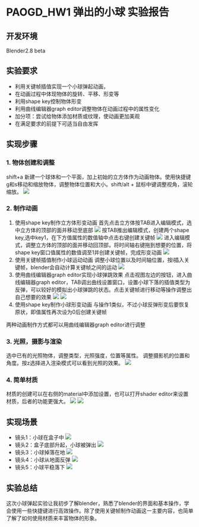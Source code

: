 # PAOGD_HW1 弹出的小球 实验报告

## 开发环境

 Blender2.8 beta

## 实验要求

+ 利用关键帧插值实现一个小球弹起动画，
+ 在动画过程中体现物体的旋转、平移、形变等
+ 利用shape key控制物体形变
+ 利用曲线编辑器graph editor调整物体在动画过程中的属性变化
+ 加分项：尝试给物体添加材质或纹理，使动画更加美观
+ 在满足要求的前提下可适当自由发挥

## 实现步骤

### 1. 物体创建和调整
shift+a 新建一个球体和一个平面，加上初始的立方体作为动画物体。使用快捷键g和s移动和缩放物体，调整物体位置和大小。shift/alt + 鼠标中键调整视角，滚轮缩放。
![][1]
### 2. 制作动画
1. 使用shape key制作立方体形变动画
首先点击立方体按TAB进入编辑模式，选中立方体的顶部的面并移动至底部
![][2]
按TAB推出编辑模式，创建两个shape key,选中key1，在下方值属性的数值轴中点击右键创建关键帧
![][3]
进入编辑模式，调整立方体的顶部的面并移动回顶部，将时间轴右键拖到想要的位置，将shape key窗口值属性的数值调至1并创建关键帧，完成形变动画
![][4]
2. 使用关键帧插值制作小球运动动画
调整小球位置以及时间轴位置，按i插入关键帧，blender会自动计算关键帧之间的运动
![][5]
3. 使用曲线编辑器graph editor实现小球弹跳效果
点击视图左边的按钮，进入曲线编辑器graph editor，TAB调出曲线设置窗口，设置小球下落的插值类型为反弹，可以较好的模拟出小球弹跳的状态。点击关键帧进行移动等操作调整出自己想要的效果
![][6]
![][7]
4. 使用shape key制作小球形变动画
与操作1类似，不过小球反弹形变后要恢复原状，即值属性再次设为0后创建关键帧

两种动画制作方式都可以用曲线编辑器graph editor进行调整

### 3. 光照，摄影与渲染
选中已有的光照物体，调整类型，光照强度，位置等属性。 调整摄影机的位置和角度。按z选择进入渲染模式可以看到光照的效果。
![][8]
### 4. 简单材质
材质的创建可以在右侧的material中添加设置，也可以打开shader editor来设置材质，后者的功能更强大。
![][9]
![][10]
## 实现场景

+ 镜头1：小球在盒子中
![][11]
+ 镜头2：盒子底部升起，小球被弹出
![][12]
+ 镜头3：小球掉落在地
![][13]
+ 镜头4：小球从地面反弹
![][14]
+ 镜头5：小球平稳落下
![][15]

## 实验总结
这次小球弹起实验让我初步了解blender，熟悉了blender的界面和基本操作，学会使用一些快捷键进行高效操作。除了使用关键帧制作动画这一主要内容，也简单了解了如何使用材质来丰富物体的形象。


  [1]: https://github.com/wei49/PAOGD_HW_Image/blob/master/hw1/1.png
  [2]: https://github.com/wei49/PAOGD_HW_Image/blob/master/hw1/2.1.1.png
  [3]: https://github.com/wei49/PAOGD_HW_Image/blob/master/hw1/2.1.2.png
  [4]: https://github.com/wei49/PAOGD_HW_Image/blob/master/hw1/2.1.3.png
  [5]: https://github.com/wei49/PAOGD_HW_Image/blob/master/hw1/2.2.png
  [6]: https://github.com/wei49/PAOGD_HW_Image/blob/master/hw1/2.3.1.png
  [7]: https://github.com/wei49/PAOGD_HW_Image/blob/master/hw1/2.3.2.png
  [8]: https://github.com/wei49/PAOGD_HW_Image/blob/master/hw1/3.png
  [9]: https://github.com/wei49/PAOGD_HW_Image/blob/master/hw1/4.1.png
  [10]: https://github.com/wei49/PAOGD_HW_Image/blob/master/hw1/4.2.png
  [11]: https://github.com/wei49/PAOGD_HW_Image/blob/master/hw1/secne1.png
  [12]: https://github.com/wei49/PAOGD_HW_Image/blob/master/hw1/secne2.png
  [13]: https://github.com/wei49/PAOGD_HW_Image/blob/master/hw1/secne3.png
  [14]: https://github.com/wei49/PAOGD_HW_Image/blob/master/hw1/secne4.png
  [15]: https://github.com/wei49/PAOGD_HW_Image/blob/master/hw1/secne5.png
  